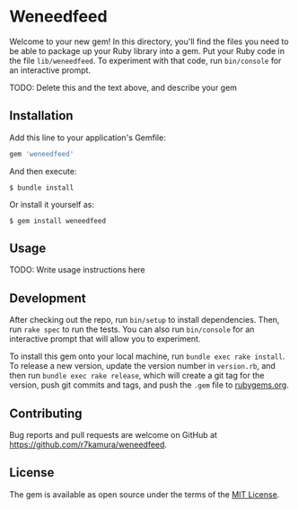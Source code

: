 # Weneedfeed

Welcome to your new gem! In this directory, you'll find the files you need to be able to package up your Ruby library into a gem. Put your Ruby code in the file `lib/weneedfeed`. To experiment with that code, run `bin/console` for an interactive prompt.

TODO: Delete this and the text above, and describe your gem

## Installation

Add this line to your application's Gemfile:

```ruby
gem 'weneedfeed'
```

And then execute:

    $ bundle install

Or install it yourself as:

    $ gem install weneedfeed

## Usage

TODO: Write usage instructions here

## Development

After checking out the repo, run `bin/setup` to install dependencies. Then, run `rake spec` to run the tests. You can also run `bin/console` for an interactive prompt that will allow you to experiment.

To install this gem onto your local machine, run `bundle exec rake install`. To release a new version, update the version number in `version.rb`, and then run `bundle exec rake release`, which will create a git tag for the version, push git commits and tags, and push the `.gem` file to [rubygems.org](https://rubygems.org).

## Contributing

Bug reports and pull requests are welcome on GitHub at https://github.com/r7kamura/weneedfeed.


## License

The gem is available as open source under the terms of the [MIT License](https://opensource.org/licenses/MIT).
